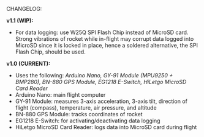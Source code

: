 CHANGELOG:

**v1.1 (WIP):**
- For data logging: use W25Q SPI Flash Chip instead of MicroSD card. Strong vibrations of rocket while in-flight may corrupt data logged into MicroSD since it is locked in place, hence a soldered alternative, the SPI Flash Chip, should be used. 

**v1.0 (CURRENT):**
- Uses the following: _Arduino Nano, GY-91 Module (MPU9250 + BMP280), BN-880 GPS Module, EG1218 E-Switch, HiLetgo MicroSD Card Reader_
- Arduino Nano: main flight computer
- GY-91 Module: measures 3-axis acceleration, 3-axis tilt, direction of flight (compass), temperature, air pressure, and altitude
- BN-880 GPS Module: tracks coordinates of rocket
- EG1218 E-Switch: for activating/deactivating data logging
- HiLetgo MicroSD Card Reader: logs data into MicroSD card during flight
